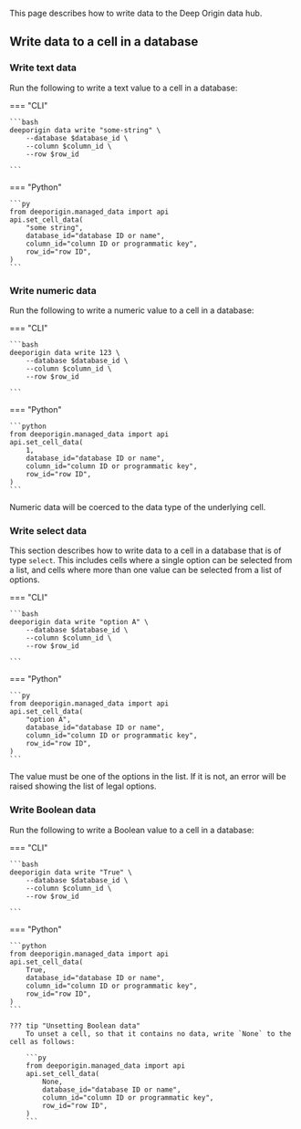 This page describes how to write data to the Deep Origin data hub.

## Write data to a cell in a database

### Write text data

Run the following to write a text value to a cell in a database:

=== "CLI"

    ```bash
    deeporigin data write "some-string" \
        --database $database_id \
        --column $column_id \
        --row $row_id

    ```

=== "Python"

    ```py
    from deeporigin.managed_data import api
    api.set_cell_data(
        "some string",
        database_id="database ID or name",
        column_id="column ID or programmatic key",
        row_id="row ID",
    )
    ```

### Write numeric data

Run the following to write a numeric value to a cell in a database:

=== "CLI"

    ```bash
    deeporigin data write 123 \
        --database $database_id \
        --column $column_id \
        --row $row_id

    ```

=== "Python"

    ```python
    from deeporigin.managed_data import api
    api.set_cell_data(
        1,
        database_id="database ID or name",
        column_id="column ID or programmatic key",
        row_id="row ID",
    )
    ```

Numeric data will be coerced to the data type of the underlying cell.

### Write select data

This section describes how to write data to a cell in a database that is of type `select`. This includes cells where a single option can be selected from a list, and cells where more than one value can be selected from a list of options.

=== "CLI"

    ```bash
    deeporigin data write "option A" \
        --database $database_id \
        --column $column_id \
        --row $row_id

    ```

=== "Python"

    ```py
    from deeporigin.managed_data import api
    api.set_cell_data(
        "option A",
        database_id="database ID or name",
        column_id="column ID or programmatic key",
        row_id="row ID",
    )
    ```

The value must be one of the options in the list. If it is not, an error will be raised showing the list of legal options.

### Write Boolean data

Run the following to write a Boolean value to a cell in a database:

=== "CLI"

    ```bash
    deeporigin data write "True" \
        --database $database_id \
        --column $column_id \
        --row $row_id

    ```

=== "Python"

    ```python
    from deeporigin.managed_data import api
    api.set_cell_data(
        True,
        database_id="database ID or name",
        column_id="column ID or programmatic key",
        row_id="row ID",
    )
    ```

    ??? tip "Unsetting Boolean data"
        To unset a cell, so that it contains no data, write `None` to the cell as follows: 

        ```py
        from deeporigin.managed_data import api
        api.set_cell_data(
            None,
            database_id="database ID or name",
            column_id="column ID or programmatic key",
            row_id="row ID",
        )
        ```
